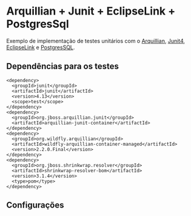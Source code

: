# Arquillian + Junit + EclipseLink + PostgresSql

Exemplo de implementação de testes unitários com o [Arquillian](http://arquillian.org/), [Junit4](https://junit.org/junit4/), [EclipseLink](https://www.eclipse.org/eclipselink/) e [PostgresSQL](https://www.postgresql.org/).

## Dependências para os testes

```
<dependency>
  <groupId>junit</groupId>
  <artifactId>junit</artifactId>
  <version>4.13</version>
  <scope>test</scope>
</dependency>
<dependency>
  <groupId>org.jboss.arquillian.junit</groupId>
  <artifactId>arquillian-junit-container</artifactId>
</dependency>
<dependency>
  <groupId>org.wildfly.arquillian</groupId>
  <artifactId>wildfly-arquillian-container-managed</artifactId>
  <version>2.2.0.Final</version>
</dependency>
<dependency>
  <groupId>org.jboss.shrinkwrap.resolver</groupId>
  <artifactId>shrinkwrap-resolver-bom</artifactId>
  <version>3.1.4</version>
  <type>pom</type>
</dependency>
```

## Configurações
```

```
